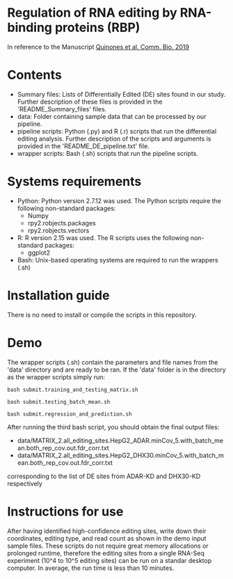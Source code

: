 # Regulation of RNA editing by RNA-binding proteins (RBP)

In reference to the Manuscript [Quinones et al. Comm. Bio. 2019](https://www.nature.com/articles/s42003-018-0271-8)

# Contents 
- Summary files: Lists of Differentially Edited (DE) sites found in our study. Further description of 
  these files is provided in the 'README_Summary_files' files. 
- data: Folder containing sample data that can be processed by our pipeline. 
- pipeline scripts: Python (.py) and R (.r) scripts that run the differential editing analysis. Further 
  description of the scripts and arguments is provided in the 'README_DE_pipeline.txt' file.
- wrapper scripts: Bash (.sh) scripts that run the pipeline scripts. 

# Systems requirements
- Python: Python version 2.7.12 was used. The Python scripts require the following non-standard 
  packages:
  - Numpy 
  - rpy2.robjects.packages
  - rpy2.robjects.vectors
- R: R version 2.15 was used. The R scripts uses the following non-standard packages:
  - ggplot2
- Bash: Unix-based operating systems are required to run the wrappers (.sh) 
  
# Installation guide
There is no need to install or compile the scripts in this repository. 

# Demo
The wrapper scripts (.sh) contain the parameters and file names from the 'data' directory
and are ready to be ran. If the 'data' folder is in the directory as the wrapper scripts simply run:
```
bash submit.training_and_testing_matrix.sh  

bash submit.testing_batch_mean.sh

bash submit.regression_and_prediction.sh
```

After running the third bash script, you should obtain the final output files:
- data/MATRIX_2.all_editing_sites.HepG2_ADAR.minCov_5.with_batch_mean.both_rep_cov.out.fdr_corr.txt
- data/MATRIX_2.all_editing_sites.HepG2_DHX30.minCov_5.with_batch_mean.both_rep_cov.out.fdr_corr.txt

corresponding to the list of DE sites from ADAR-KD and DHX30-KD respectively

# Instructions for use
After having identified high-confidence editing sites, write down their coordinates, editing type, 
and read count as shown in the demo input sample files. 
These scripts do not require great memory allocations or prolonged runtime, therefore the editing sites
from a single RNA-Seq experiment (10^4 to 10^5 editing sites) can be run on a standar desktop computer. 
In average, the run time is less than 10 minutes. 

